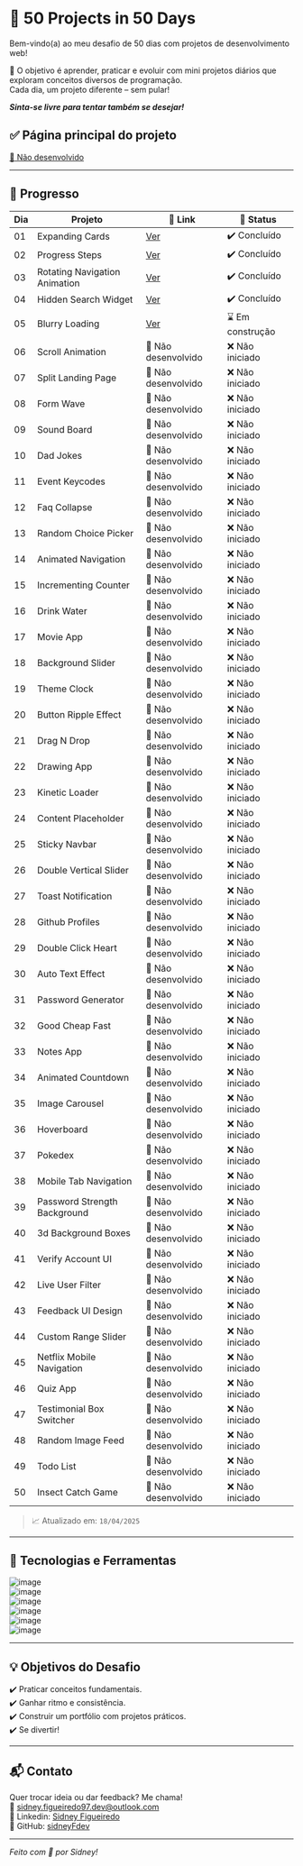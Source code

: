 # 🚀 50 Projects in 50 Days

Bem-vindo(a) ao meu desafio de 50 dias com projetos de desenvolvimento web!   

🧠 O objetivo é aprender, praticar e evoluir com mini projetos diários que exploram conceitos diversos de programação.  
Cada dia, um projeto diferente – sem pular!

<i><b>Sinta-se livre para tentar também se desejar!</i></b>

## ✅ Página principal do projeto

[🚧 Não desenvolvido](./)

---

## 📅 Progresso

| Dia | Projeto                       | 🔗 Link                            | 🧠 Status          |
|-----|-------------------------------|------------------------------------|--------------------|
| 01  | Expanding Cards               | [Ver](./expanding_cards)     | ✔️ Concluído       |
| 02  | Progress Steps                | [Ver](./progress_steps)      | ✔️ Concluído     |
| 03  | Rotating Navigation Animation | [Ver](./rotating_navigation_animation)  | ✔️ Concluído     |
| 04  | Hidden Search Widget          | [Ver](./hidden_search_widget) | ✔️ Concluído    |
| 05  | Blurry Loading                | [Ver](./blurry_loading)               | ⌛ Em construção    |
| 06  | Scroll Animation              | 🚧 Não desenvolvido                | ❌ Não iniciado     |
| 07  | Split Landing Page            | 🚧 Não desenvolvido                | ❌ Não iniciado     |
| 08  | Form Wave                     | 🚧 Não desenvolvido                | ❌ Não iniciado     |
| 09  | Sound Board                   | 🚧 Não desenvolvido                | ❌ Não iniciado     |
| 10  | Dad Jokes                     | 🚧 Não desenvolvido                | ❌ Não iniciado     |
| 11  | Event Keycodes                | 🚧 Não desenvolvido                | ❌ Não iniciado     |
| 12  | Faq Collapse                  | 🚧 Não desenvolvido                | ❌ Não iniciado     |
| 13  | Random Choice Picker          | 🚧 Não desenvolvido                | ❌ Não iniciado     |
| 14  | Animated Navigation           | 🚧 Não desenvolvido                | ❌ Não iniciado     |
| 15  | Incrementing Counter          | 🚧 Não desenvolvido                | ❌ Não iniciado     |
| 16  | Drink Water                   | 🚧 Não desenvolvido                | ❌ Não iniciado     |
| 17  | Movie App                     | 🚧 Não desenvolvido                | ❌ Não iniciado     |
| 18  | Background Slider             | 🚧 Não desenvolvido                | ❌ Não iniciado     |
| 19  | Theme Clock                   | 🚧 Não desenvolvido                | ❌ Não iniciado     |
| 20  | Button Ripple Effect          | 🚧 Não desenvolvido                | ❌ Não iniciado     |
| 21  | Drag N Drop                   | 🚧 Não desenvolvido                | ❌ Não iniciado     |
| 22  | Drawing App                   | 🚧 Não desenvolvido                | ❌ Não iniciado     |
| 23  | Kinetic Loader                | 🚧 Não desenvolvido                | ❌ Não iniciado     |
| 24  | Content Placeholder           | 🚧 Não desenvolvido                | ❌ Não iniciado     |
| 25  | Sticky Navbar                 | 🚧 Não desenvolvido                | ❌ Não iniciado     |
| 26  | Double Vertical Slider        | 🚧 Não desenvolvido                | ❌ Não iniciado     |
| 27  | Toast Notification            | 🚧 Não desenvolvido                | ❌ Não iniciado     |
| 28  | Github Profiles               | 🚧 Não desenvolvido                | ❌ Não iniciado     |
| 29  | Double Click Heart            | 🚧 Não desenvolvido                | ❌ Não iniciado     |
| 30  | Auto Text Effect              | 🚧 Não desenvolvido                | ❌ Não iniciado     |
| 31  | Password Generator            | 🚧 Não desenvolvido                | ❌ Não iniciado     |
| 32  | Good Cheap Fast               | 🚧 Não desenvolvido                | ❌ Não iniciado     |
| 33  | Notes App                     | 🚧 Não desenvolvido                | ❌ Não iniciado     |
| 34  | Animated Countdown            | 🚧 Não desenvolvido                | ❌ Não iniciado     |
| 35  | Image Carousel                | 🚧 Não desenvolvido                | ❌ Não iniciado     |
| 36  | Hoverboard                    | 🚧 Não desenvolvido                | ❌ Não iniciado     |
| 37  | Pokedex                       | 🚧 Não desenvolvido                | ❌ Não iniciado     |
| 38  | Mobile Tab Navigation         | 🚧 Não desenvolvido                | ❌ Não iniciado     |
| 39  | Password Strength Background  | 🚧 Não desenvolvido                | ❌ Não iniciado     |
| 40  | 3d Background Boxes           | 🚧 Não desenvolvido                | ❌ Não iniciado     |
| 41  | Verify Account UI             | 🚧 Não desenvolvido                | ❌ Não iniciado     |
| 42  | Live User Filter              | 🚧 Não desenvolvido                | ❌ Não iniciado     |
| 43  | Feedback UI Design            | 🚧 Não desenvolvido                | ❌ Não iniciado     |
| 44  | Custom Range Slider           | 🚧 Não desenvolvido                | ❌ Não iniciado     |
| 45  | Netflix Mobile Navigation     | 🚧 Não desenvolvido                | ❌ Não iniciado     |
| 46  | Quiz App                      | 🚧 Não desenvolvido                | ❌ Não iniciado     |
| 47  | Testimonial Box Switcher      | 🚧 Não desenvolvido                | ❌ Não iniciado     |
| 48  | Random Image Feed             | 🚧 Não desenvolvido                | ❌ Não iniciado     |
| 49  | Todo List                     | 🚧 Não desenvolvido                | ❌ Não iniciado     |
| 50  | Insect Catch Game             | 🚧 Não desenvolvido                | ❌ Não iniciado     |




> 📈 Atualizado em: `18/04/2025`

---

## 🧰 Tecnologias e Ferramentas

![image](https://img.shields.io/badge/HTML-239120?style=for-the-badge&logo=html5&logoColor=white)  
![image](https://img.shields.io/badge/CSS3-1572B6?style=for-the-badge&logo=css3&logoColor=white)  
![image](https://img.shields.io/badge/JavaScript-F7DF1E?style=for-the-badge&logo=javascript&logoColor=black)  
![image](https://img.shields.io/badge/GitHub-100000?style=for-the-badge&logo=github&logoColor=white)  
![image](https://img.shields.io/badge/Git-E34F26?style=for-the-badge&logo=git&logoColor=white)  
![image](https://img.shields.io/badge/-Visual%20Studio%20Code-333333?style=flat&logo=visual-studio-code&logoColor=007ACC) 
 
---

## 💡 Objetivos do Desafio

✔️ Praticar conceitos fundamentais.  
✔️ Ganhar ritmo e consistência.  
✔️ Construir um portfólio com projetos práticos.  
✔️ Se divertir!

---

## 📬 Contato

Quer trocar ideia ou dar feedback? Me chama!  
📧 [sidney.figueiredo97.dev@outlook.com](sidney.figueiredo97.dev@outlook.com)  
🔗 Linkedin: [Sidney Figueiredo](https://www.linkedin.com/in/sidney-figueiredo)  
🐙 GitHub: [sidneyFdev](https://github.com/sidneyFdev)

---

<i>Feito com 💛 por Sidney!</i>